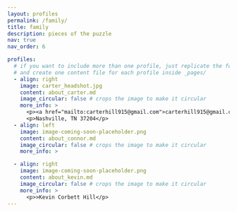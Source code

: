 ```yaml
---
layout: profiles
permalink: /family/
title: family
description: pieces of the puzzle
nav: true
nav_order: 6

profiles:
  # if you want to include more than one profile, just replicate the following block
  # and create one content file for each profile inside _pages/
  - align: right
    image: carter_headshot.jpg
    content: about_carter.md
    image_circular: false # crops the image to make it circular
    more_info: >
      <p><a href="mailto:carterhill915@gmail.com">carterhill915@gmail.com</a></p>
      <p>Nashville, TN 37204</p>
  - align: left
    image: image-coming-soon-placeholder.png
    content: about_connor.md
    image_circular: false # crops the image to make it circular
    more_info: >

  - align: right
    image: image-coming-soon-placeholder.png
    content: about_kevin.md
    image_circular: false # crops the image to make it circular
    more_info: >
      <p>>Kevin Corbett Hill</p>
---
```

